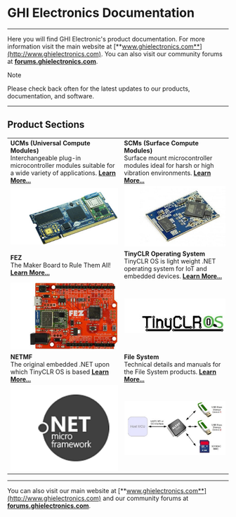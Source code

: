 # GHI Electronics Documentation
---
Here you will find GHI Electronic's product documentation.  For more information visit the main website at [**www.ghielectronics.com**](http://www.ghielectronics.com). You can also visit our community forums at [**forums.ghielectronics.com**](https://forums.ghielectronics.com).

> [!Note]
> Please check back often for the latest updates to our products, documentation, and software.

***

## Product Sections
|  |  |
|---|---|
| **UCMs (Universal Compute Modules)** </br> Interchangeable plug-in microcontroller modules suitable for a wide variety of applications. [**Learn More...**](hardware/ucm/intro.md) | **SCMs (Surface Compute Modules)** </br> Surface mount microcontroller modules ideal for harsh or high vibration environments. [**Learn More...**](hardware/scm/intro.md) |
| [![uc5550](images/uc5550.jpg)](hardware/ucm/intro.md) | [![G400S](images/g400s.jpg)](hardware/scm/intro.md) |
| **FEZ** </br> The Maker Board to Rule Them All! [**Learn More...**](hardware/fez/intro.md)| **TinyCLR Operating System** </br> TinyCLR OS is light weight .NET operating system for IoT and embedded devices. [**Learn More...**](software/tinyclr/intro.md) |
| [![FEZ](hardware/fez/images/fez.jpg)](hardware/fez/intro.md) | [![tinyCLR](images/tinyclrlogo.jpg)](software/tinyclr/intro.md) |
| **NETMF** </br> The original embedded .NET upon which TinyCLR OS is based [**Learn More...**](software/netmf/intro.md) | **File System** </br> Technical details and manuals for the File System products. [**Learn More...**](/filesystem/intro.md) |
| [![NETMF Logo](images/netmf-logo.png)](software/netmf/intro.md) | [![file systems](images/file-system.jpg)](hardware/filesystem/intro.md) |

***

You can also visit our main website at [**www.ghielectronics.com**](http://www.ghielectronics.com) and our community forums at [**forums.ghielectronics.com**](https://forums.ghielectronics.com/).

